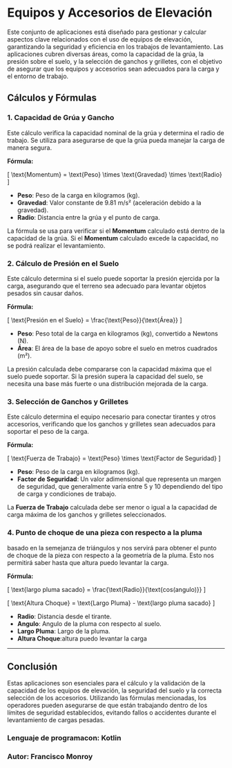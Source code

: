 # Equipos y Accesorios de Elevación

Este conjunto de aplicaciones está diseñado para gestionar y calcular aspectos clave relacionados con el uso de equipos de elevación, garantizando la seguridad y eficiencia en los trabajos de levantamiento. Las aplicaciones cubren diversas áreas, como la capacidad de la grúa, la presión sobre el suelo, y la selección de ganchos y grilletes, con el objetivo de asegurar que los equipos y accesorios sean adecuados para la carga y el entorno de trabajo.

## Cálculos y Fórmulas

### 1. **Capacidad de Grúa y Gancho**
Este cálculo verifica la capacidad nominal de la grúa y determina el radio de trabajo. Se utiliza para asegurarse de que la grúa pueda manejar la carga de manera segura.

**Fórmula:**

\[
\text{Momentum} = \text{Peso} \times \text{Gravedad} \times \text{Radio}
\]

- **Peso**: Peso de la carga en kilogramos (kg).
- **Gravedad**: Valor constante de 9.81 m/s² (aceleración debido a la gravedad).
- **Radio**: Distancia entre la grúa y el punto de carga.

La fórmula se usa para verificar si el **Momentum** calculado está dentro de la capacidad de la grúa. Si el **Momentum** calculado excede la capacidad, no se podrá realizar el levantamiento.

### 2. **Cálculo de Presión en el Suelo**
Este cálculo determina si el suelo puede soportar la presión ejercida por la carga, asegurando que el terreno sea adecuado para levantar objetos pesados sin causar daños.

**Fórmula:**

\[
\text{Presión en el Suelo} = \frac{\text{Peso}}{\text{Área}}
\]

- **Peso**: Peso total de la carga en kilogramos (kg), convertido a Newtons (N).
- **Área**: El área de la base de apoyo sobre el suelo en metros cuadrados (m²).

La presión calculada debe compararse con la capacidad máxima que el suelo puede soportar. Si la presión supera la capacidad del suelo, se necesita una base más fuerte o una distribución mejorada de la carga.

### 3. **Selección de Ganchos y Grilletes**
Este cálculo determina el equipo necesario para conectar tirantes y otros accesorios, verificando que los ganchos y grilletes sean adecuados para soportar el peso de la carga.

**Fórmula:**

\[
\text{Fuerza de Trabajo} = \text{Peso} \times \text{Factor de Seguridad}
\]

- **Peso**: Peso de la carga en kilogramos (kg).
- **Factor de Seguridad**: Un valor adimensional que representa un margen de seguridad, que generalmente varía entre 5 y 10 dependiendo del tipo de carga y condiciones de trabajo.

La **Fuerza de Trabajo** calculada debe ser menor o igual a la capacidad de carga máxima de los ganchos y grilletes seleccionados.


### 4. **Punto de choque de una pieza con respecto a la pluma**
basado en la semejanza de triángulos y nos servirá para obtener el punto de choque de la pieza con respecto a la geometría de la pluma.  Esto  nos permitirá saber  hasta  que altura  puedo levantar la carga. 

**Fórmula:**



\[
\text{largo pluma sacado} = \frac{\text{Radio}}{\text{cos(angulo)}}
\]

\[
\text{Altura Choque} = \text{Largo Pluma} - \text{largo pluma sacado}
\]


- **Radio**: Distancia desde el tirante.
- **Angulo**: Angulo de la pluma con respecto al suelo.
- **Largo Pluma**: Largo de la pluma.
- **Altura Choque**:altura  puedo levantar la carga

---

## Conclusión

Estas aplicaciones son esenciales para el cálculo y la validación de la capacidad de los equipos de elevación, la seguridad del suelo y la correcta selección de los accesorios. Utilizando las fórmulas mencionadas, los operadores pueden asegurarse de que están trabajando dentro de los límites de seguridad establecidos, evitando fallos o accidentes durante el levantamiento de cargas pesadas.


### Lenguaje de programacon: Kotlin

### Autor: Francisco Monroy